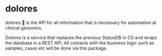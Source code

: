 # dolores

dolores :robot: is the API for all information that is necessary for automation at clinical genomics.

Dolores is a service that replaces the previous StatusDB in CG and wraps the database in a REST API.
All contacts with the business logic such as samples, cases etc will be done via this package.